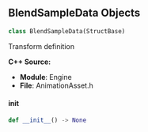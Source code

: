 ## BlendSampleData Objects

```python
class BlendSampleData(StructBase)
```

Transform definition

**C++ Source:**

- **Module**: Engine
- **File**: AnimationAsset.h

<a id="unreal.BlendSampleData.__init__"></a>

#### __init__

```python
def __init__() -> None
```

<a id="unreal.MarkerSyncAnimPosition"></a>